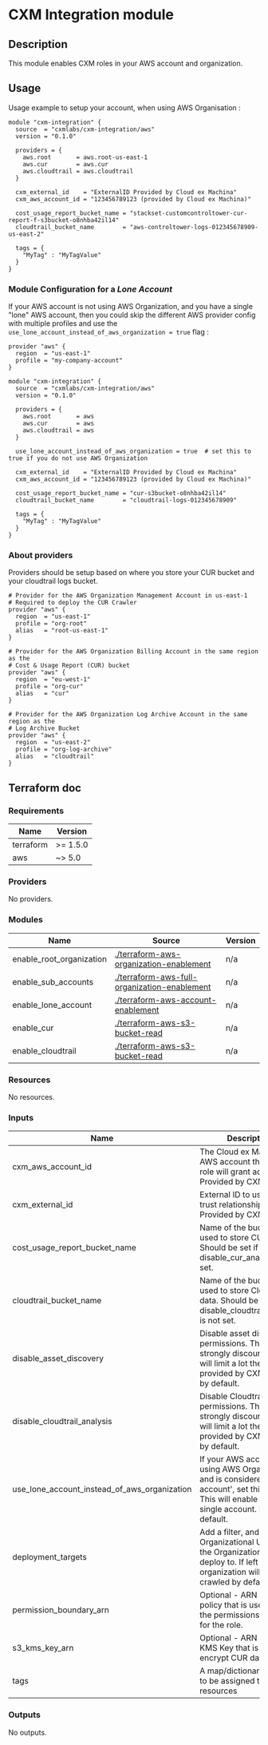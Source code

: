 
# CXM Integration module

## Description

This module enables CXM roles in your AWS account and organization.

## Usage

Usage example to setup your account, when using AWS Organisation :

```
module "cxm-integration" {
  source  = "cxmlabs/cxm-integration/aws"
  version = "0.1.0"

  providers = {
    aws.root       = aws.root-us-east-1
    aws.cur        = aws.cur
    aws.cloudtrail = aws.cloudtrail
  }

  cxm_external_id    = "ExternalID Provided by Cloud ex Machina"
  cxm_aws_account_id = "123456789123 (provided by Cloud ex Machina)"

  cost_usage_report_bucket_name = "stackset-customcontroltower-cur-report-f-s3bucket-o8nhba42il14"
  cloudtrail_bucket_name        = "aws-controltower-logs-012345678909-us-east-2"

  tags = {
    "MyTag" : "MyTagValue"
  }
}
```

### Module Configuration for a *Lone Account*

If your AWS account is not using AWS Organization, and you have a single "lone" AWS account,
then you could skip the different AWS provider config with multiple profiles
and use the `use_lone_account_instead_of_aws_organization = true` flag :

```
provider "aws" {
  region  = "us-east-1"
  profile = "my-company-account"
}

module "cxm-integration" {
  source  = "cxmlabs/cxm-integration/aws"
  version = "0.1.0"

  providers = {
    aws.root       = aws
    aws.cur        = aws
    aws.cloudtrail = aws
  }

  use_lone_account_instead_of_aws_organization = true  # set this to true if you do not use AWS Organization

  cxm_external_id    = "ExternalID Provided by Cloud ex Machina"
  cxm_aws_account_id = "123456789123 (provided by Cloud ex Machina)"

  cost_usage_report_bucket_name = "cur-s3bucket-o8nhba42il14"
  cloudtrail_bucket_name        = "cloudtrail-logs-012345678909"

  tags = {
    "MyTag" : "MyTagValue"
  }
}
```

### About providers

Providers should be setup based on where you store your CUR bucket and your cloudtrail logs bucket.

```
# Provider for the AWS Organization Management Account in us-east-1
# Required to deploy the CUR Crawler
provider "aws" {
  region  = "us-east-1"
  profile = "org-root"
  alias   = "root-us-east-1"
}

# Provider for the AWS Organization Billing Account in the same region as the
# Cost & Usage Report (CUR) bucket
provider "aws" {
  region  = "eu-west-1"
  profile = "org-cur"
  alias   = "cur"
}

# Provider for the AWS Organization Log Archive Account in the same region as the
# Log Archive Bucket
provider "aws" {
  region  = "us-east-2"
  profile = "org-log-archive"
  alias   = "cloudtrail"
}
```


## Terraform doc

<!-- BEGIN_TF_DOCS -->
### Requirements

| Name | Version |
|------|---------|
| terraform | >= 1.5.0 |
| aws | ~> 5.0 |

### Providers

No providers.

### Modules

| Name | Source                                                                                       | Version |
|------|----------------------------------------------------------------------------------------------|---------|
| enable_root_organization | [./terraform-aws-organization-enablement](./terraform-aws-organization-enablement)           | n/a |
| enable_sub_accounts | [./terraform-aws-full-organization-enablement](./terraform-aws-full-organization-enablement) | n/a |
| enable_lone_account | [./terraform-aws-account-enablement](./terraform-aws-account-enablement)                     | n/a |
| enable_cur | [./terraform-aws-s3-bucket-read](./terraform-aws-s3-bucket-read)                             | n/a |
| enable_cloudtrail | [./terraform-aws-s3-bucket-read](./terraform-aws-s3-bucket-read)                             | n/a |

### Resources

No resources.

### Inputs

| Name | Description | Type | Default | Required |
|------|-------------|------|---------|:--------:|
| cxm_aws_account_id | The Cloud ex Machina AWS account that the IAM role will grant access to. Provided by CXM. | `string` | n/a | yes |
| cxm_external_id | External ID to use in the trust relationship. Provided by CXM. | `string` | n/a | yes |
| cost_usage_report_bucket_name | Name of the bucket that is used to store CUR data. Should be set if disable_cur_analysis is not set. | `string` | n/a | yes |
| cloudtrail_bucket_name | Name of the bucket that is used to store Cloudtrail data. Should be set if disable_cloudtrail_analysis is not set. | `string` | `null` | no |
| disable_asset_discovery | Disable asset discovery permissions. This is strongly discouraged and will limit a lot the services provided by CXM. Enable by default. | `bool` | `false` | no |
| disable_cloudtrail_analysis | Disable Cloudtrail analysis permissions. This is strongly discouraged and will limit a lot the services provided by CXM. Enable by default. | `bool` | `false` | no |
| use_lone_account_instead_of_aws_organization | If your AWS account is not using AWS Organization and is considered a 'lone account', set this to true. This will enable CXM on a single account. False by default. | `bool` | `false` | no |
| deployment_targets | Add a filter, and list of Organizational Units from the Organization to only deploy to. If left blank, all organization will be crawled by default. | `set(any)` | `[]` | no |
| permission_boundary_arn | Optional - ARN of the policy that is used to set the permissions boundary for the role. | `string` | `null` | no |
| s3_kms_key_arn | Optional - ARN of the KMS Key that is used to encrypt CUR data | `string` | `null` | no |
| tags | A map/dictionary of Tags to be assigned to created resources | `map(string)` | `{}` | no |

### Outputs

No outputs.
<!-- END_TF_DOCS -->
